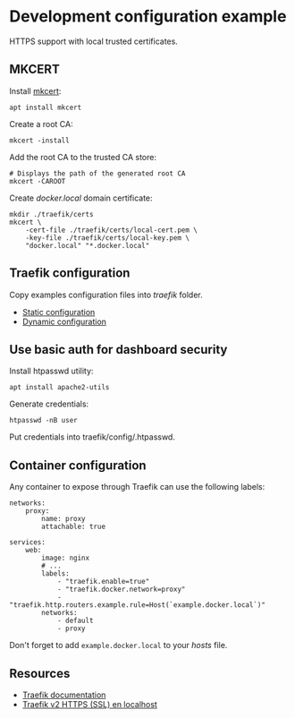 # Development configuration example

HTTPS support with local trusted certificates.

## MKCERT

Install [mkcert](https://github.com/FiloSottile/mkcert):

    apt install mkcert

Create a root CA:
    
    mkcert -install
    
Add the root CA to the trusted CA store:

    # Displays the path of the generated root CA 
    mkcert -CAROOT

Create _docker.local_ domain certificate:

    mkdir ./traefik/certs
    mkcert \
        -cert-file ./traefik/certs/local-cert.pem \
        -key-file ./traefik/certs/local-key.pem \
        "docker.local" "*.docker.local"

## Traefik configuration

Copy examples configuration files into _traefik_ folder.

* [Static configuration](traefik.yaml)
* [Dynamic configuration](config.yaml)

## Use basic auth for dashboard security

Install htpasswd utility:

    apt install apache2-utils

Generate credentials:

    htpasswd -nB user

Put credentials into traefik/config/.htpasswd.

## Container configuration

Any container to expose through Traefik can use the following labels:

    networks:
        proxy:
            name: proxy
            attachable: true

    services:
        web:
            image: nginx
            # ...
            labels:
                - "traefik.enable=true"
                - "traefik.docker.network=proxy"
                - "traefik.http.routers.example.rule=Host(`example.docker.local`)"
            networks:
                - default
                - proxy

Don't forget to add ```example.docker.local``` to your _hosts_ file.

## Resources

* [Traefik documentation](https://doc.traefik.io/traefik/routing/providers/docker/)
* [Traefik v2 HTTPS (SSL) en localhost](https://zestedesavoir.com/billets/3355/traefik-v2-https-ssl-en-localhost/)